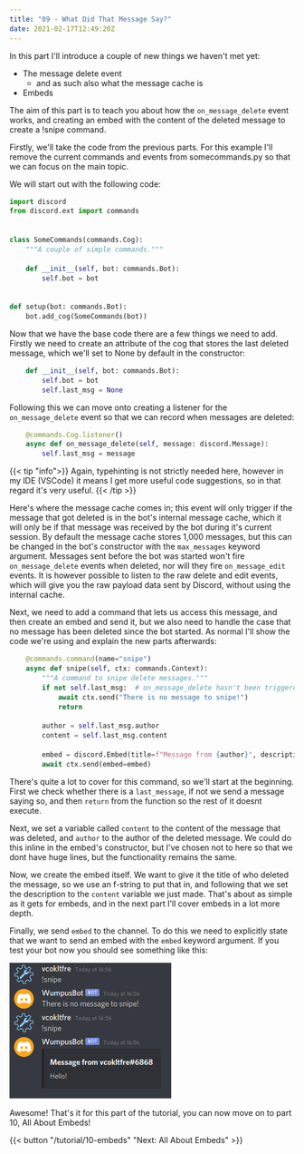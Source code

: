 ```yaml
---
title: "09 - What Did That Message Say?"
date: 2021-02-17T12:49:20Z
---
```


In this part I'll introduce a couple of new things we haven't met yet:
- The message delete event
    - and as such also what the message cache is
- Embeds

The aim of this part is to teach you about how the `on_message_delete` event works, and creating an embed with the content of the deleted message to create a !snipe command.

Firstly, we'll take the code from the previous parts. For this example I'll remove the current commands and events from somecommands.py so that we can focus on the main topic.

We will start out with the following code:

```py
import discord
from discord.ext import commands


class SomeCommands(commands.Cog):
    """A couple of simple commands."""

    def __init__(self, bot: commands.Bot):
        self.bot = bot


def setup(bot: commands.Bot):
    bot.add_cog(SomeCommands(bot))
```

Now that we have the base code there are a few things we need to add. Firstly we need to create an attribute of the cog that stores the last deleted message, which we'll set to None by default in the constructor:

```py
    def __init__(self, bot: commands.Bot):
        self.bot = bot
        self.last_msg = None
```

Following this we can move onto creating a listener for the `on_message_delete` event so that we can record when messages are deleted:

```py
    @commands.Cog.listener()
    async def on_message_delete(self, message: discord.Message):
        self.last_msg = message
```

{{< tip "info">}}
Again, typehinting is not strictly needed here, however in my IDE (VSCode) it means I get more useful code suggestions, so in that regard it's very useful.
{{< /tip >}}

Here's where the message cache comes in; this event will only trigger if the message that got deleted is in the bot's internal message cache, which it will only be if that message was received by the bot during it's current session. By default the message cache stores 1,000 messages, but this can be changed in the bot's constructor with the `max_messages` keyword argument. Messages sent before the bot was started won't fire `on_message_delete` events when deleted, nor will they fire `on_message_edit` events. It is however possible to listen to the raw delete and edit events, which will give you the raw payload data sent by Discord, without using the internal cache.

Next, we need to add a command that lets us access this message, and then create an embed and send it, but we also need to handle the case that no message has been deleted since the bot started. As normal I'll show the code we're using and explain the new parts afterwards:

```py
    @commands.command(name="snipe")
    async def snipe(self, ctx: commands.Context):
        """A command to snipe delete messages."""
        if not self.last_msg:  # on_message_delete hasn't been triggered since the bot started
            await ctx.send("There is no message to snipe!")
            return

        author = self.last_msg.author
        content = self.last_msg.content

        embed = discord.Embed(title=f"Message from {author}", description=content)
        await ctx.send(embed=embed)
```

There's quite a lot to cover for this command, so we'll start at the beginning. First we check whether there is a `last_message`, if not we send a message saying so, and then `return` from the function so the rest of it doesnt execute.

Next, we set a variable called `content` to the content of the message that was deleted, and `author` to the author of the deleted message. We could do this inline in the embed's constructor, but I've chosen not to here so that we dont have huge lines, but the functionality remains the same.

Now, we create the embed itself. We want to give it the title of who deleted the message, so we use an f-string to put that in, and following that we set the description to the `content` variable we just made. That's about as simple as it gets for embeds, and in the next part I'll cover embeds in a lot more depth.

Finally, we send `embed` to the channel. To do this we need to explicitly state that we want to send an embed with the `embed` keyword argument. If you test your bot now you should see something like this:

![Snipe](/images/snipe.png)

Awesome! That's it for this part of the tutorial, you can now move on to part 10, All About Embeds!

{{< button "/tutorial/10-embeds" "Next: All About Embeds" >}}
